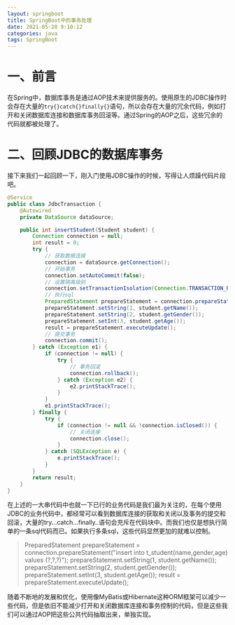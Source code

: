 ```yaml
---
layout: springboot
title: SpringBoot中的事务处理
date: 2021-05-20 9:10:12
categories: java
tags: SpringBoot
---
```


# 一、前言

在Spring中，数据库事务是通过AOP技术来提供服务的。使用原生的JDBC操作时会存在大量的`try{}catch{}finally{}`语句，所以会存在大量的冗余代码，例如打开和关闭数据库连接和数据库事务回滚等。通过Spring的AOP之后，这些冗余的代码就都被处理了。

# 二、回顾JDBC的数据库事务

接下来我们一起回顾一下，刚入门使用JDBC操作的时候，写得让人烦躁代码片段吧。

```java
@Service
public class JdbcTransaction {
    @Autowired
    private DataSource dataSource;

    public int insertStudent(Student student) {
        Connection connection = null;
        int result = 0;
        try {
            // 获取数据连接
            connection = dataSource.getConnection();
            // 开始事务
            connection.setAutoCommit(false);
            // 设置隔离级别
            connection.setTransactionIsolation(Connection.TRANSACTION_READ_COMMITTED);
            // 执行sql
            PreparedStatement prepareStatement = connection.prepareStatement("insert into t_student(name,gender,age) values (?,?,?)");
            prepareStatement.setString(1, student.getName());
            prepareStatement.setString(2, student.getGender());
            prepareStatement.setInt(3, student.getAge());
            result = prepareStatement.executeUpdate();
            // 提交事务
            connection.commit();
        } catch (Exception e1) {
            if (connection != null) {
                try {
                    // 事务回滚
                    connection.rollback();
                } catch (Exception e2) {
                    e2.printStackTrace();
                }
            }
            e1.printStackTrace();
        } finally {
            try {
                if (connection != null && !connection.isClosed()) {
                    // 关闭连接
                    connection.close();
                }
            } catch (SQLException e) {
                e.printStackTrace();
            }
        }
        return result;
    }
}
```

在上述的一大串代码中也就一下已行的业务代码是我们最为关注的，在每个使用JDBC的业务代码中，都经常可以看到数据库连接的获取和关闭以及事务的提交和回滚，大量的try...catch...finally..语句会充斥在代码块中。而我们也仅是想执行简单的一条sql代码而已。如果执行多条sql，这些代码显然更加的就难以控制。

> PreparedStatement prepareStatement = connection.prepareStatement("insert into t_student(name,gender,age) values (?,?,?)");
> prepareStatement.setString(1, student.getName());
> prepareStatement.setString(2, student.getGender());
> prepareStatement.setInt(3, student.getAge());
> result = prepareStatement.executeUpdate();

随着不断地的发展和优化，使用像MyBatis或Hibernate这种ORM框架可以减少一些代码，但是依旧不能减少打开和关闭数据库连接和事务控制的代码，但是这些我们可以通过AOP把这些公共代码抽取出来，单独实现。